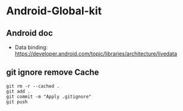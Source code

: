 # Android-Global-kit

## Android doc
 - Data binding: https://developer.android.com/topic/libraries/architecture/livedata

## git ignore remove Cache
```
git rm -r --cached .
git add .
git commit -m "Apply .gitignore"
git push
```